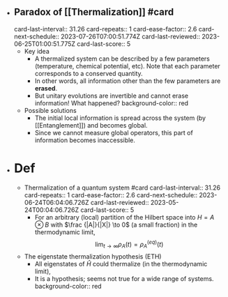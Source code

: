 - ## Paradox of [[Thermalization]] #card
  card-last-interval:: 31.26
  card-repeats:: 1
  card-ease-factor:: 2.6
  card-next-schedule:: 2023-07-26T07:00:51.774Z
  card-last-reviewed:: 2023-06-25T01:00:51.775Z
  card-last-score:: 5
	- Key idea
		- A thermalized system can be described by a few parameters (temperature, chemical potential, etc). Note that each parameter corresponds to a conserved quantity.
		- In other words, all information other than the few parameters are **erased**.
		- But unitary evolutions are invertible and cannot erase information! What happened?
		  background-color:: red
	- Possible solutions
		- The initial local information is spread across the system (by [[Entanglement]]) and becomes global.
		- Since we cannot measure global operators, this part of information becomes inaccessible.
- # Def
	- Thermalization of a quantum system #card
	  card-last-interval:: 31.26
	  card-repeats:: 1
	  card-ease-factor:: 2.6
	  card-next-schedule:: 2023-06-24T06:04:06.726Z
	  card-last-reviewed:: 2023-05-24T00:04:06.726Z
	  card-last-score:: 5
		- For an arbitrary (local) partition of the Hilbert space into $H=A \otimes B$ with $\frac {|A|}{|X|} \to 0$ (a small fraction) in the thermodynamic limit,
		  $$\lim_{t \to \infty} \rho_A(t) = \rho^{(eq)}_A(t)$$
	- The eigenstate thermalization hypothesis (ETH)
		- All eigenstates of $\hat H$ could thermalize (in the thermodynamic limit),
		- It is a hypothesis; seems not true for a wide range of systems.
		  background-color:: red